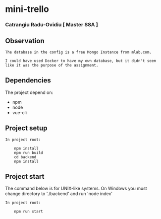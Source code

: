 # mini-trello

### Catrangiu Radu-Ovidiu [ Master SSA ]


## Observation
```
The database in the config is a free Mongo Instance from mlab.com.

I could have used Docker to have my own database, but it didn't seem like it was the purpose of the assignment.
```

## Dependencies

The project depend on:
* npm
* node
* vue-cli 


## Project setup
```
In project root:

    npm install
    npm run build
    cd backend
    npm install
```

## Project start
The command below is for UNIX-like systems. On Windows you must change directory to './backend' and run 'node index'
```
In project root:

    npm run start
```
